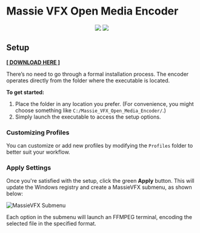 # Massie VFX Open Media Encoder

<p align="center">
  <img src="https://github.com/user-attachments/assets/e3b7452d-4b82-46cc-83ab-ce88fe3e0d30" />
  <img src="https://github.com/user-attachments/assets/25e1891e-804a-4fc3-94c2-4827777b46e7" />
</p>

## Setup

<a href="https://github.com/emilemassie/MassieVFXOpenEncoder/releases"><b>[ DOWNLOAD HERE ]</b></a>

There’s no need to go through a formal installation process. The encoder operates directly from the folder where the executable is located.

**To get started:**

1. Place the folder in any location you prefer. (For convenience, you might choose something like `C:/Massie_VFX_Open_Media_Encoder/`.)
2. Simply launch the executable to access the setup options.

### Customizing Profiles

You can customize or add new profiles by modifying the `Profiles` folder to better suit your workflow.

### Apply Settings

Once you're satisfied with the setup, click the green **Apply** button. This will update the Windows registry and create a MassieVFX submenu, as shown below:

![MassieVFX Submenu](https://user-images.githubusercontent.com/17770267/176596287-5a104792-f188-4592-8565-0fc5565526f1.png)

Each option in the submenu will launch an FFMPEG terminal, encoding the selected file in the specified format.
